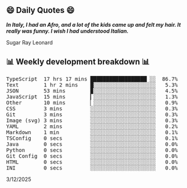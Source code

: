 ## 😄 Daily Quotes 😄

_**In Italy, I had an Afro, and a lot of the kids came up and felt my hair. It really was funny. I wish I had understood Italian.**_

Sugar Ray Leonard



## 📊 Weekly development breakdown 📊

<pre>TypeScript  17 hrs 17 mins ██████████████████▏░░  86.7%
Text        1 hr 2 mins    █░░░░░░░░░░░░░░░░░░░░   5.3%
JSON        53 mins        ▉░░░░░░░░░░░░░░░░░░░░   4.5%
JavaScript  15 mins        ▎░░░░░░░░░░░░░░░░░░░░   1.3%
Other       10 mins        ▏░░░░░░░░░░░░░░░░░░░░   0.9%
CSS         3 mins         ░░░░░░░░░░░░░░░░░░░░░   0.3%
Git         3 mins         ░░░░░░░░░░░░░░░░░░░░░   0.3%
Image (svg) 3 mins         ░░░░░░░░░░░░░░░░░░░░░   0.3%
YAML        2 mins         ░░░░░░░░░░░░░░░░░░░░░   0.2%
Markdown    1 min          ░░░░░░░░░░░░░░░░░░░░░   0.1%
TSConfig    0 secs         ░░░░░░░░░░░░░░░░░░░░░   0.1%
Java        0 secs         ░░░░░░░░░░░░░░░░░░░░░   0.0%
Python      0 secs         ░░░░░░░░░░░░░░░░░░░░░   0.0%
Git Config  0 secs         ░░░░░░░░░░░░░░░░░░░░░   0.0%
HTML        0 secs         ░░░░░░░░░░░░░░░░░░░░░   0.0%
INI         0 secs         ░░░░░░░░░░░░░░░░░░░░░   0.0%</pre>

3/12/2025